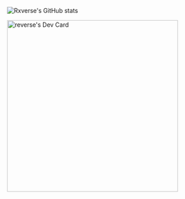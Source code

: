 
![Rxverse's GitHub stats](https://github-readme-stats.vercel.app/api?username=rxverse&show_icons=true&theme=radical)

<a href="https://app.daily.dev/rxverse"><img src="https://api.daily.dev/devcards/f2ee7b30f7fa49b5a3495362ffc17d60.png?r=z0y" width="400" alt="reverse's Dev Card"/></a>
